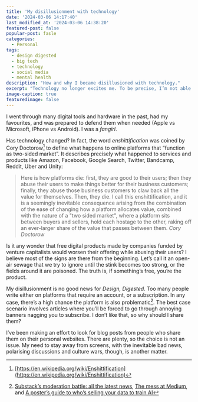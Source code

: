 ```yaml
---
title: 'My disillusionment with technology'
date: '2024-03-06 14:17:40'
last_modified_at: '2024-03-06 14:38:20'
featured-post: false
popular-post: fasle
categories:
  - Personal
tags:
  - design digested
  - big tech
  - technology
  - social media
  - mental health
description: "How and why I became disillusioned with technology."
excerpt: "Technology no longer excites me. To be precise, I’m not able to feel enthusiastic about new technology anymore. Might be because I’m getting older."
image-caption: true
featuredimage: false
---
```

I went through many digital tools and hardware in the past, had my favourites, and was prepared to defend them when needed (Apple vs Microsoft, iPhone vs Android). I was a *fangirl*.

Has technology changed? In fact, the word *enshittification* was coined by Cory Doctorow[^shit] to define what happens to online platforms that “function as two-sided market”. It describes precisely what happened to services and products like Amazon, Facebook, Google Search, Twitter, Bandcamp, Reddit, Uber and Unity:

> Here is how platforms die: first, they are good to their users; then they abuse their users to make things better for their business customers; finally, they abuse those business customers to claw back all the value for themselves. Then, they die. I call this enshittification, and it is a seemingly inevitable consequence arising from the combination of the ease of changing how a platform allocates value, combined with the nature of a "two sided market", where a platform sits between buyers and sellers, hold each hostage to the other, raking off an ever-larger share of the value that passes between them.
<cite>Cory Doctorow</cite>

Is it any wonder that free digital products made by companies funded by venture capitalists would worsen their offering while abusing their users? I believe most of the signs are there from the beginning. Let’s call it an open-air sewage that we try to ignore until the stink becomes too strong, or the fields around it are poisoned. The truth is, if something’s free, you’re the product.

My disillusionment is no good news for *Design, Digested*. Too many people write either on platforms that require an account, or a subscription. In any case, there’s a high chance the platform is also problematic[^substack]. The best case scenario involves articles where you’ll be forced to go through annoying  banners nagging you to subscribe. I don’t like that, so why should I share them?

I’ve been making an effort to look for blog posts from people who share them on their personal websites. There are plenty, so the choice is not an issue. My need to stay away from screens, with the inevitable bad news, polarising discussions and culture wars, though, is another matter.

[^shit]: [https://en.wikipedia.org/wiki/Enshittification](https://en.wikipedia.org/wiki/Enshittification)
[^substack]: [Substack’s moderation battle: all the latest news](https://www.theverge.com/24040685/substack-newsletters-nazi-content-moderation-policy), [The mess at Medium](https://www.theverge.com/2021/3/24/22349175/medium-layoffs-union-evan-williams-blogger-twitter-subscription), and [A poster’s guide to who’s selling your data to train AI](https://www.vox.com/technology/24086039/reddit-tumblr-wordpress-whos-selling-your-data-to-train-ai)